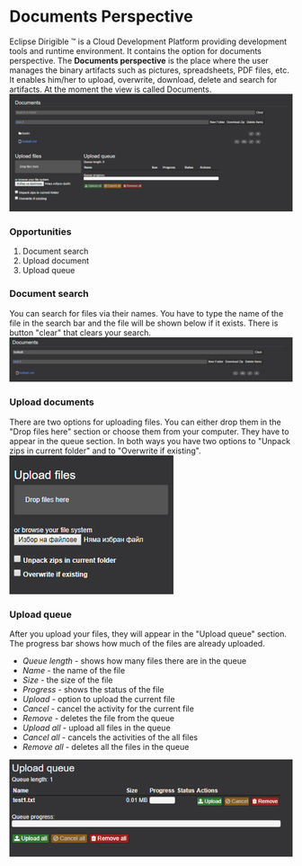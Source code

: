 # Documents Perspective
Eclipse Dirigible ™ is a Cloud Development Platform providing development tools and runtime environment. 
It contains the option for documents perspective.
The **Documents perspective** is the place where the user manages the binary artifacts such as pictures, spreadsheets, PDF files, etc.
It enables him/her to upload, overwrite, download, delete and search for artifacts.
At the moment the view is called Documents.
![view_img](view.PNG)

### Opportunities
1. Document search
2. Upload document
3. Upload queue

### Document search
You can search for files via their names. You have to type the name of the file in the search bar and the file will be shown below if it exists. There is button "clear" that clears your search.
![search_img](search.PNG)

### Upload documents
There are two options for uploading files. You can either drop them in the "Drop files here" section or choose them from your computer. They have to appear in the queue section.
In both ways you have two options to "Unpack zips in current folder" and to "Overwrite if existing".\
![upload_img](upload.PNG)

### Upload queue
After you upload your files, they will appear in the "Upload queue" section.
The progress bar shows how much of the files are already uploaded.
* *Queue length* - shows how many files there are in the queue
* *Name* - the name of the file
* *Size* - the size of the file
* *Progress* - shows the status of the file
* *Upload* - option to upload the current file
* *Cancel* - cancel the activity for the current file
* *Remove* - deletes the file from the queue
* *Upload all* - upload all files in the queue
* *Cancel all* - cancels the activities of the all files
* *Remove all* - deletes all the files in the queue

![queue_img](queue.PNG)

